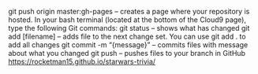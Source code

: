 git push origin master:gh-pages – creates a page where your repository is hosted.
In your bash terminal (located at the bottom of the Cloud9 page), type the following Git commands:
git status – shows what has changed
git add [filename] – adds file to the next change set. You can use git add . to add all changes
git commit -m “{message}” – commits files with message about what you changed
git push – pushes files to your branch in GitHub 
https://rocketman15.github.io/starwars-trivia/
